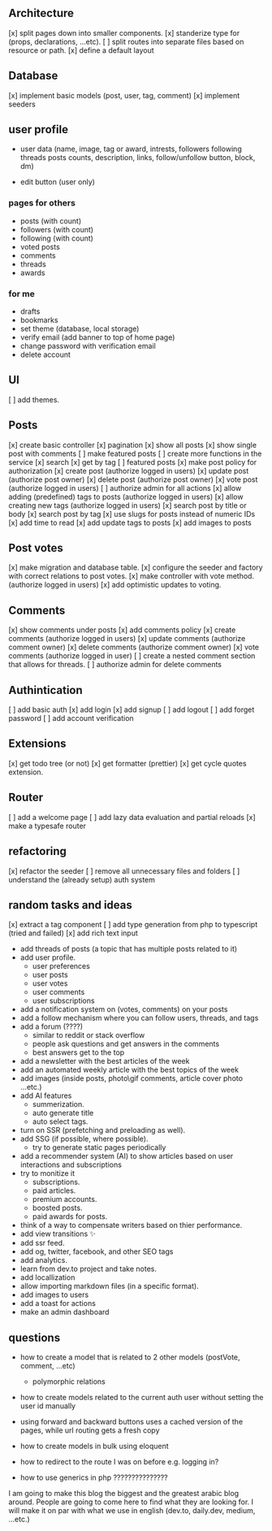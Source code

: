 ## Architecture

[x] split pages down into smaller components.
[x] standerize type for (props, declarations, ...etc).
[ ] split routes into separate files based on resource or path.
[x] define a default layout

## Database

[x] implement basic models (post, user, tag, comment)
[x] implement seeders

## user profile

- user data (name, image, tag or award, intrests, followers following threads posts counts, description, links, follow/unfollow button, block, dm)

- edit button (user only)

### pages for others

- posts (with count)
- followers (with count)
- following (with count)
- voted posts
- comments
- threads
- awards

### for me

- drafts
- bookmarks
- set theme (database, local storage)
- verify email (add banner to top of home page)
- change password with verification email
- delete account

## UI

[ ] add themes.

## Posts

[x] create basic controller
[x] pagination
[x] show all posts
[x] show single post with comments
[ ] make featured posts
[ ] create more functions in the service
[x] search
[x] get by tag
[ ] featured posts
[x] make post policy for authorization
[x] create post (authorize logged in users)
[x] update post (authorize post owner)
[x] delete post (authorize post owner)
[x] vote post (authorize logged in users)
[ ] authorize admin for all actions
[x] allow adding (predefined) tags to posts (authorize logged in users)
[x] allow creating new tags (authorize logged in users)
[x] search post by title or body
[x] search post by tag
[x] use slugs for posts instead of numeric IDs
[x] add time to read
[x] add update tags to posts
[x] add images to posts

## Post votes

[x] make migration and database table.
[x] configure the seeder and factory with correct relations to post votes.
[x] make controller with vote method. (authorize logged in users)
[x] add optimistic updates to voting.

## Comments

[x] show comments under posts
[x] add comments policy
[x] create comments (authorize logged in users)
[x] update comments (authorize comment owner)
[x] delete comments (authorize comment owner)
[x] vote comments (authorize logged in user)
[ ] create a nested comment section that allows for threads.
[ ] authorize admin for delete comments

## Authintication

[ ] add basic auth
[x] add login
[x] add signup
[ ] add logout
[ ] add forget password
[ ] add account verification

## Extensions

[x] get todo tree (or not)
[x] get formatter (prettier)
[x] get cycle quotes extension.

## Router

[ ] add a welcome page
[ ] add lazy data evaluation and partial reloads
[x] make a typesafe router

## refactoring

[x] refactor the seeder
[ ] remove all unnecessary files and folders
[ ] understand the (already setup) auth system

## random tasks and ideas

[x] extract a tag component
[ ] add type generation from php to typescript (tried and failed)
[x] add rich text input

- add threads of posts (a topic that has multiple posts related to it)
- add user profile.
    - user preferences
    - user posts
    - user votes
    - user comments
    - user subscriptions
- add a notification system on (votes, comments) on your posts
- add a follow mechanism where you can follow users, threads, and tags
- add a forum (????)
    - similar to reddit or stack overflow
    - people ask questions and get answers in the comments
    - best answers get to the top
- add a newsletter with the best articles of the week
- add an automated weekly article with the best topics of the week
- add images (inside posts, photo\gif comments, article cover photo ...etc.)
- add AI features
    - summerization.
    - auto generate title
    - auto select tags.
- turn on SSR (prefetching and preloading as well).
- add SSG (if possible, where possible).
    - try to generate static pages periodically
- add a recommender system (AI) to show articles based on user interactions and subscriptions
- try to monitize it
    - subscriptions.
    - paid articles.
    - premium accounts.
    - boosted posts.
    - paid awards for posts.
- think of a way to compensate writers based on thier performance.
- add view transitions ✨
- add ssr feed.
- add og, twitter, facebook, and other SEO tags
- add analytics.
- learn from dev.to project and take notes.
- add locallization
- allow importing markdown files (in a specific format).
- add images to users
- add a toast for actions
- make an admin dashboard

## questions

- how to create a model that is related to 2 other models (postVote, comment, ...etc)
    - polymorphic relations
- how to create models related to the current auth user without setting the user id manually
- using forward and backward buttons uses a cached version of the pages, while url routing gets a fresh copy
- how to create models in bulk using eloquent
- how to redirect to the route I was on before e.g. logging in?

- how to use generics in php ???????????????

I am going to make this blog the biggest and the greatest arabic blog around.
People are going to come here to find what they are looking for.
I will make it on par with what we use in english (dev.to, daily.dev, medium, ...etc.)
